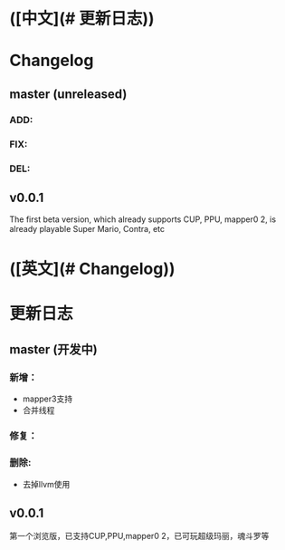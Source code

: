 # ([中文](# 更新日志))

# Changelog 

## master (unreleased)

### ADD:

### FIX:

### DEL:



## v0.0.1

The first beta version, which already supports CUP, PPU, mapper0 2, is already playable Super Mario, Contra, etc





# ([英文](# Changelog))

# 更新日志 

## master (开发中)

### 新增：

- mapper3支持
- 合并线程

### 修复：

### 删除:

- 去掉llvm使用



## v0.0.1

第一个浏览版，已支持CUP,PPU,mapper0 2，已可玩超级玛丽，魂斗罗等
